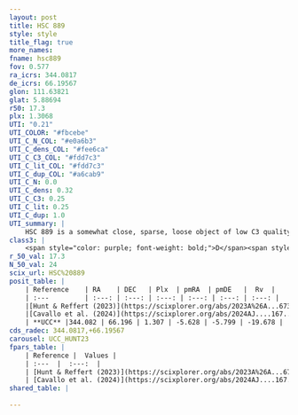 ```yaml
---
layout: post
title: HSC 889
style: style
title_flag: true
more_names: 
fname: hsc889
fov: 0.577
ra_icrs: 344.0817
de_icrs: 66.19567
glon: 111.63821
glat: 5.88694
r50: 17.3
plx: 1.3068
UTI: "0.21"
UTI_COLOR: "#fbcebe"
UTI_C_N_COL: "#e0a6b3"
UTI_C_dens_COL: "#fee6ca"
UTI_C_C3_COL: "#fdd7c3"
UTI_C_lit_COL: "#fdd7c3"
UTI_C_dup_COL: "#a6cab9"
UTI_C_N: 0.0
UTI_C_dens: 0.32
UTI_C_C3: 0.25
UTI_C_lit: 0.25
UTI_C_dup: 1.0
UTI_summary: |
    HSC 889 is a somewhat close, sparse, loose object of low C3 quality. It was recently reported in the literature.<br><br><span style="color: #99180f; font-weight: bold;">Warning: </span>contains less than 25 stars with <i>P>0.5</i> estimated.
class3: |
    <span style="color: purple; font-weight: bold;">D</span><span style="color: #FFC300; font-weight: bold;">B</span>
r_50_val: 17.3
N_50_val: 24
scix_url: HSC%20889
posit_table: |
    | Reference    | RA    | DEC   | Plx  | pmRA  | pmDE   |  Rv  |
    | :---         | :---: | :---: | :---: | :---: | :---: | :---: |
    |[Hunt & Reffert (2023)](https://scixplorer.org/abs/2023A%26A...673A.114H) | 344.458 | 66.268 | 1.319 | -5.598 | -5.712 | -17.053 |
    |[Cavallo et al. (2024)](https://scixplorer.org/abs/2024AJ....167...12C) | 344.295 | 66.273 | 1.321 | -- | -- | -- |
    | **UCC** |344.082 | 66.196 | 1.307 | -5.628 | -5.799 | -19.678 | 
cds_radec: 344.0817,+66.19567
carousel: UCC_HUNT23
fpars_table: |
    | Reference |  Values |
    | :---  |  :---:  |
    | [Hunt & Reffert (2023)](https://scixplorer.org/abs/2023A%26A...673A.114H) | `AV50=1.706, diffAV50=0.955, MOD50=9.319, logAge50=8.153` |
    | [Cavallo et al. (2024)](https://scixplorer.org/abs/2024AJ....167...12C) | `AV50=1.48, dMod50=9.4, logAge50=8.36, [Fe/H]50=0.51` |
shared_table: |
    
---
```

